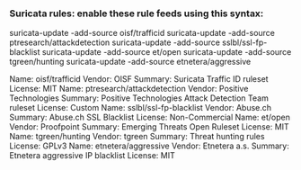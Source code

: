 ### Suricata rules: enable these rule feeds using this syntax:

suricata-update -add-source oisf/trafficid
suricata-update -add-source ptresearch/attackdetection
suricata-update -add-source sslbl/ssl-fp-blacklist
suricata-update -add-source et/open
suricata-update -add-source tgreen/hunting
suricata-update -add-source  etnetera/aggressive

Name: oisf/trafficid
  Vendor: OISF
  Summary: Suricata Traffic ID ruleset
  License: MIT
Name: ptresearch/attackdetection
  Vendor: Positive Technologies
  Summary: Positive Technologies Attack Detection Team ruleset
  License: Custom
Name: sslbl/ssl-fp-blacklist
  Vendor: Abuse.ch
  Summary: Abuse.ch SSL Blacklist
  License: Non-Commercial
Name: et/open
  Vendor: Proofpoint
  Summary: Emerging Threats Open Ruleset
  License: MIT
Name: tgreen/hunting
  Vendor: tgreen
  Summary: Threat hunting rules
  License: GPLv3
Name: etnetera/aggressive
  Vendor: Etnetera a.s.
  Summary: Etnetera aggressive IP blacklist
  License: MIT
